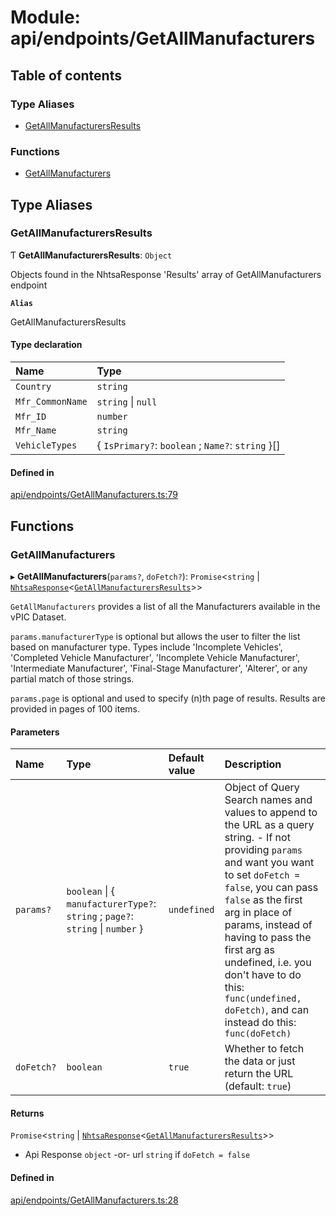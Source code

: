 # Module: api/endpoints/GetAllManufacturers

## Table of contents

### Type Aliases

- [GetAllManufacturersResults](api_endpoints_GetAllManufacturers.md#getallmanufacturersresults)

### Functions

- [GetAllManufacturers](api_endpoints_GetAllManufacturers.md#getallmanufacturers)

## Type Aliases

### GetAllManufacturersResults

Ƭ **GetAllManufacturersResults**: `Object`

Objects found in the NhtsaResponse 'Results' array of GetAllManufacturers endpoint

**`Alias`**

GetAllManufacturersResults

#### Type declaration

| Name | Type |
| :------ | :------ |
| `Country` | `string` |
| `Mfr_CommonName` | `string` \| ``null`` |
| `Mfr_ID` | `number` |
| `Mfr_Name` | `string` |
| `VehicleTypes` | { `IsPrimary?`: `boolean` ; `Name?`: `string`  }[] |

#### Defined in

[api/endpoints/GetAllManufacturers.ts:79](https://github.com/ShaggyTech/nhtsa-api-wrapper/blob/8c71dfe/packages/lib/src/api/endpoints/GetAllManufacturers.ts#L79)

## Functions

### GetAllManufacturers

▸ **GetAllManufacturers**(`params?`, `doFetch?`): `Promise`<`string` \| [`NhtsaResponse`](api_types.md#nhtsaresponse)<[`GetAllManufacturersResults`](api_endpoints_GetAllManufacturers.md#getallmanufacturersresults)\>\>

`GetAllManufacturers` provides a list of all the Manufacturers available in the vPIC Dataset.

`params.manufacturerType` is optional but allows the user to filter the list based on
manufacturer type. Types include 'Incomplete Vehicles', 'Completed Vehicle Manufacturer',
'Incomplete Vehicle Manufacturer', 'Intermediate Manufacturer', 'Final-Stage Manufacturer',
'Alterer', or any partial match of those strings.

`params.page` is optional and used to specify (n)th page of results. Results are provided in
pages of 100 items.

#### Parameters

| Name | Type | Default value | Description |
| :------ | :------ | :------ | :------ |
| `params?` | `boolean` \| { `manufacturerType?`: `string` ; `page?`: `string` \| `number`  } | `undefined` | Object of Query Search names and values to append to the URL as a query string. - If not providing `params` and want you want to set `doFetch = false`, you can pass `false` as the first arg in place of params, instead of having to pass the first arg as undefined, i.e. you don't have to do this: `func(undefined, doFetch)`, and can instead do this: `func(doFetch)` |
| `doFetch?` | `boolean` | `true` | Whether to fetch the data or just return the URL (default: `true`) |

#### Returns

`Promise`<`string` \| [`NhtsaResponse`](api_types.md#nhtsaresponse)<[`GetAllManufacturersResults`](api_endpoints_GetAllManufacturers.md#getallmanufacturersresults)\>\>

- Api Response `object`
-or- url `string` if `doFetch = false`

#### Defined in

[api/endpoints/GetAllManufacturers.ts:28](https://github.com/ShaggyTech/nhtsa-api-wrapper/blob/8c71dfe/packages/lib/src/api/endpoints/GetAllManufacturers.ts#L28)
